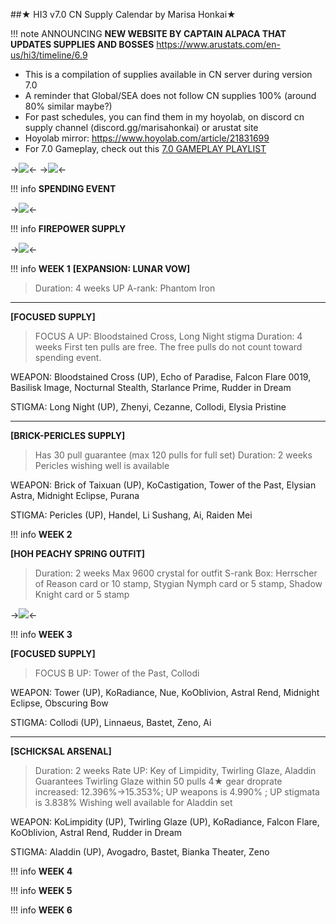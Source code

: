 ##★ HI3 v7.0 CN Supply Calendar by Marisa Honkai★

!!! note	ANNOUNCING **NEW WEBSITE BY CAPTAIN ALPACA THAT UPDATES SUPPLIES AND BOSSES** https://www.arustats.com/en-us/hi3/timeline/6.9

- This is a compilation of supplies available in CN server during version 7.0
- A reminder that Global/SEA does not follow CN supplies 100% (around 80% similar maybe?)
- For past schedules, you can find them in my hoyolab, on discord cn supply channel (discord.gg/marisahonkai) or arustat site
- Hoyolab mirror: https://www.hoyolab.com/article/21831699
- For 7.0 Gameplay, check out this [7.0 GAMEPLAY PLAYLIST](https://www.youtube.com/watch?v=PAfXrwz7tmk&list=PLEFjMtmQPRPtwk-MY8jzy4M02AquVde-s)

->![](https://i.imgur.com/cnQknnW.png)<-
->![](https://i.imgur.com/QEfGfDV.png)<-

!!! info
	**SPENDING EVENT**

->![](https://i.imgur.com/kqb2hub.png)<-

!!! info
	**FIREPOWER SUPPLY**

->![](https://i.imgur.com/8kXgNFF.jpg)<-

!!! info
	**WEEK 1**
**[EXPANSION: LUNAR VOW]**
> Duration: 4 weeks
> UP A-rank: Phantom Iron

---

**[FOCUSED SUPPLY]**
> FOCUS A UP: Bloodstained Cross, Long Night stigma
> Duration: 4 weeks
> First ten pulls are free. The free pulls do not count toward spending event.

WEAPON: Bloodstained Cross (UP), Echo of Paradise, Falcon Flare 0019, Basilisk Image, Nocturnal Stealth, Starlance Prime, Rudder in Dream

STIGMA: Long Night (UP), Zhenyi, Cezanne, Collodi, Elysia Pristine

---

**[BRICK-PERICLES SUPPLY]**
> Has 30 pull guarantee (max 120 pulls for full set)
> Duration: 2 weeks
> Pericles wishing well is available

WEAPON: Brick of Taixuan (UP), KoCastigation, Tower of the Past, Elysian Astra, Midnight Eclipse, Purana

STIGMA: Pericles (UP), Handel, Li Sushang, Ai, Raiden Mei

!!! info
	**WEEK 2**

**[HOH PEACHY SPRING OUTFIT]**
> Duration: 2 weeks 
> Max 9600 crystal for outfit
> S-rank Box: Herrscher of Reason card or 10 stamp, Stygian Nymph card or 5 stamp, Shadow Knight card or 5 stamp

->![](https://i.imgur.com/X260Hsz.png)<-


!!! info
	**WEEK 3**

**[FOCUSED SUPPLY]**
> FOCUS B UP: Tower of the Past, Collodi

WEAPON: Tower (UP), KoRadiance, Nue, KoOblivion, Astral Rend, Midnight Eclipse, Obscuring Bow

STIGMA: Collodi (UP), Linnaeus, Bastet, Zeno, Ai

---

**[SCHICKSAL ARSENAL]**
> Duration: 2 weeks
> Rate UP: Key of Limpidity, Twirling Glaze, Aladdin
> Guarantees Twirling Glaze within 50 pulls
> 4★ gear droprate increased: 12.396%→15.353%; UP weapons is 4.990% ; UP stigmata is 3.838%
> Wishing well available for Aladdin set

WEAPON: KoLimpidity (UP), Twirling Glaze (UP), KoRadiance, Falcon Flare, KoOblivion, Astral Rend, Rudder in Dream

STIGMA: Aladdin (UP), Avogadro, Bastet, Bianka Theater, Zeno

!!! info
	**WEEK 4**

!!! info
	**WEEK 5**

!!! info
	**WEEK 6**
